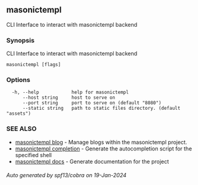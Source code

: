 ## masonictempl

CLI Interface to interact with masonictempl backend

### Synopsis

CLI Interface to interact with masonictempl backend

```
masonictempl [flags]
```

### Options

```
  -h, --help            help for masonictempl
      --host string     host to serve on
      --port string     port to serve on (default "8080")
      --static string   path to static files directory. (default "assets")
```

### SEE ALSO

* [masonictempl blog](masonictempl_blog.md)	 - Manage blogs within the masonictempl project.
* [masonictempl completion](masonictempl_completion.md)	 - Generate the autocompletion script for the specified shell
* [masonictempl docs](masonictempl_docs.md)	 - Generate documentation for the project

###### Auto generated by spf13/cobra on 19-Jan-2024
